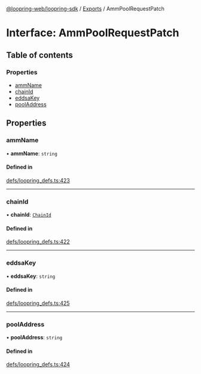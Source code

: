 [@loopring-web/loopring-sdk](../README.md) / [Exports](../modules.md) / AmmPoolRequestPatch

# Interface: AmmPoolRequestPatch

## Table of contents

### Properties

- [ammName](AmmPoolRequestPatch.md#ammname)
- [chainId](AmmPoolRequestPatch.md#chainid)
- [eddsaKey](AmmPoolRequestPatch.md#eddsakey)
- [poolAddress](AmmPoolRequestPatch.md#pooladdress)

## Properties

### ammName

• **ammName**: `string`

#### Defined in

[defs/loopring_defs.ts:423](https://github.com/Loopring/loopring_sdk/blob/ea87b1c/src/defs/loopring_defs.ts#L423)

___

### chainId

• **chainId**: [`ChainId`](../enums/ChainId.md)

#### Defined in

[defs/loopring_defs.ts:422](https://github.com/Loopring/loopring_sdk/blob/ea87b1c/src/defs/loopring_defs.ts#L422)

___

### eddsaKey

• **eddsaKey**: `string`

#### Defined in

[defs/loopring_defs.ts:425](https://github.com/Loopring/loopring_sdk/blob/ea87b1c/src/defs/loopring_defs.ts#L425)

___

### poolAddress

• **poolAddress**: `string`

#### Defined in

[defs/loopring_defs.ts:424](https://github.com/Loopring/loopring_sdk/blob/ea87b1c/src/defs/loopring_defs.ts#L424)
